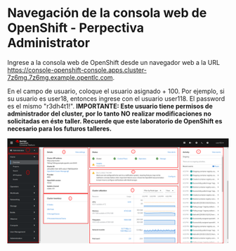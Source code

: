 # Navegación de la consola web de OpenShift - Perpectiva Administrator

Ingrese a la consola web de OpenShift desde un navegador web a la URL https://console-openshift-console.apps.cluster-7z6mg.7z6mg.example.opentlc.com. 

En el campo de usuario, coloque el usuario asignado + 100. Por ejemplo, si su usuario es user18, entonces ingrese con el usuario user118. El password es el mismo "r3dh4t1!". **IMPORTANTE: Este usuario tiene permisos de administrador del cluster, por lo tanto NO realizar modificaciones no solicitadas en éste taller. Recuerde que este laboratorio de OpenShift es necesario para los futuros talleres.**

![alt text](images/dashboard.png?raw=true)
